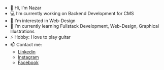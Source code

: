 - 👋 Hi, I’m Nazar
- 💻 I’m currently working on Backend Development for CMS
- 🎨 I'm interested in Web-Design
- 🌱 I’m currently learning Fullstack Development, Web-Design, Graphical Illustrations
- ⚡ Hobby: I love to play guitar
- 📫 Contact me: 
  - [Linkedin](https://www.linkedin.com/in/nazar-hasanov/)
  - [Instagram](https://www.instagram.com/hasanovnazar/)
  - [Facebook](https://www.facebook.com/hasanovnazar)

<!---
geekNH/geekNH is a ✨ special ✨ repository because its `README.md` (this file) appears on your GitHub profile.
You can click the Preview link to take a look at your changes.
--->

